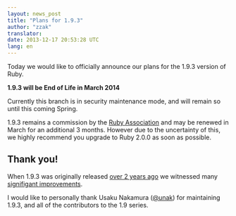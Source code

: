 ```yaml
---
layout: news_post
title: "Plans for 1.9.3"
author: "zzak"
translator:
date: 2013-12-17 20:53:28 UTC
lang: en
---
```


Today we would like to officially announce our plans for the 1.9.3 version of Ruby.

**1.9.3 will be End of Life in March 2014**

Currently this branch is in security maintenance mode, and will remain so until
this coming Spring.

1.9.3 remains a commission by the [Ruby Association](http://www.ruby.or.jp/)
and may be renewed in March for an additional 3 months. However due to the
uncertainty of this, we highly recommend you upgrade to Ruby 2.0.0 as soon as
possible.

## Thank you!

When 1.9.3 was originally released [over 2 years
ago](https://www.ruby-lang.org/en/news/2011/10/31/ruby-1-9-3-p0-is-released/)
we witnessed many [signifigant
improvements](http://svn.ruby-lang.org/repos/ruby/tags/v1_9_3_0/NEWS).

I would like to personally thank Usaku Nakamura
([@unak](https://twitter.com/unak)) for maintaining 1.9.3, and all of the
contributors to the 1.9 series.
